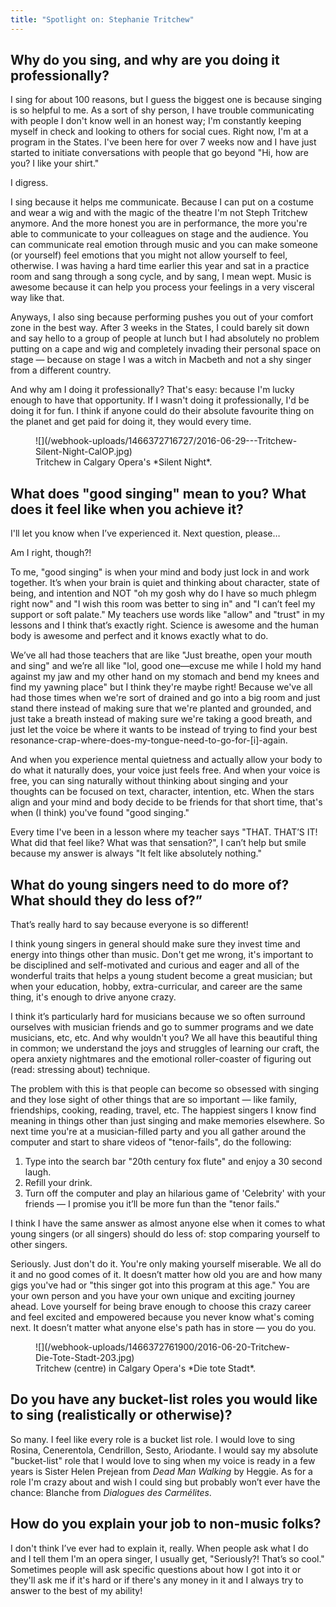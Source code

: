 ```yaml
---
title: "Spotlight on: Stephanie Tritchew"
---
```


## Why do you sing, and why are you doing it professionally?

I sing for about 100 reasons, but I guess the biggest one is because singing is so helpful to me. As a sort of shy person, I have trouble communicating with people I don't know well in an honest way; I'm constantly keeping myself in check and looking to others for social cues. Right now, I'm at a program in the States. I've been here for over 7 weeks now and I have just started to initiate conversations with people that go beyond "Hi, how are you? I like your shirt."

I digress.

I sing because it helps me communicate. Because I can put on a costume and wear a wig and with the magic of the theatre I'm not Steph Tritchew anymore. And the more honest you are in performance, the more you're able to communicate to your colleagues on stage and the audience. You can communicate real emotion through music and you can make someone (or yourself) feel emotions that you might not allow yourself to feel, otherwise. I was having a hard time earlier this year and sat in a practice room and sang through a song cycle, and by sang, I mean wept. Music is awesome because it can help you process your feelings in a very visceral way like that.

Anyways, I also sing because performing pushes you out of your comfort zone in the best way. After 3 weeks in the States, I could barely sit down and say hello to a group of people at lunch but I had absolutely no problem putting on a cape and wig and completely invading their personal space on stage — because on stage I was a witch in Macbeth and not a shy singer from a different country.

And why am I doing it professionally? That's easy: because I'm lucky enough to have that opportunity. If I wasn't doing it professionally, I'd be doing it for fun. I think if anyone could do their absolute favourite thing on the planet and get paid for doing it, they would every time.

<figure data-type="image">
![](/webhook-uploads/1466372716727/2016-06-29---Tritchew-Silent-Night-CalOP.jpg)
<figcaption>Tritchew in Calgary Opera's *Silent Night*.</figcaption>
</figure>

## What does "good singing" mean to you? What does it feel like when you achieve it?

I'll let you know when I’ve experienced it. Next question, please…

Am I right, though?!

To me, "good singing" is when your mind and body just lock in and work together. It’s when your brain is quiet and thinking about character, state of being, and intention and NOT "oh my gosh why do I have so much phlegm right now" and "I wish this room was better to sing in" and "I can’t feel my support or soft palate." My teachers use words like "allow" and "trust" in my lessons and I think that’s exactly right. Science is awesome and the human body is awesome and perfect and it knows exactly what to do. 

We’ve all had those teachers that are like "Just breathe, open your mouth and sing" and we’re all like "lol, good one—excuse me while I hold my hand against my jaw and my other hand on my stomach and bend my knees and find my yawning place" but I think they're maybe right! Because we've all had those times when we're sort of drained and go into a big room and just stand there instead of making sure that we're planted and grounded, and just take a breath instead of making sure we're taking a good breath, and just let the voice be where it wants to be instead of trying to find your best resonance-crap-where-does-my-tongue-need-to-go-for-[i]-again. 

And when you experience mental quietness and actually allow your body to do what it naturally does, your voice just feels free. And when your voice is free, you can sing naturally without thinking about singing and your thoughts can be focused on text, character, intention, etc. When the stars align and your mind and body decide to be friends for that short time, that's when (I think) you've found "good singing."

Every time I've been in a lesson where my teacher says "THAT. THAT’S IT! What did that feel like? What was that sensation?", I can’t help but smile because my answer is always "It felt like absolutely nothing."

## What do young singers need to do more of? What should they do less of?”

That’s really hard to say because everyone is so different!

I think young singers in general should make sure they invest time and energy into things other than music. Don't get me wrong, it's important to be disciplined and self-motivated and curious and eager and all of the wonderful traits that helps a young student become a great musician; but when your education, hobby, extra-curricular, and career are the same thing, it's enough to drive anyone crazy. 

I think it’s particularly hard for musicians because we so often surround ourselves with musician friends and go to summer programs and we date musicians, etc, etc. And why wouldn't you? We all have this beautiful thing in common; we understand the joys and struggles of learning our craft, the opera anxiety nightmares and the emotional roller-coaster of figuring out (read: stressing about) technique. 

The problem with this is that people can become so obsessed with singing and they lose sight of other things that are so important — like family, friendships, cooking, reading, travel, etc. The happiest singers I know find meaning in things other than just singing and make memories elsewhere. So next time you're at a musician-filled party and you all gather around the computer and start to share videos of "tenor-fails", do the following:

1. Type into the search bar "20th century fox flute" and enjoy a 30 second laugh.
2. Refill your drink.
3. Turn off the computer and play an hilarious game of 'Celebrity' with your friends — I promise you it’ll be more fun than the "tenor fails." 

I think I have the same answer as almost anyone else when it comes to what young singers (or all singers) should do less of: stop comparing yourself to other singers.

Seriously. Just don't do it. You're only making yourself miserable. We all do it and no good comes of it. It doesn’t matter how old you are and how many gigs you've had or "this singer got into this program at this age." You are your own person and you have your own unique and exciting journey ahead. Love yourself for being brave enough to choose this crazy career and feel excited and empowered because you never know what's coming next. It doesn’t matter what anyone else's path has in store — you do you.

<figure data-type="image">
![](/webhook-uploads/1466372761900/2016-06-20-Tritchew-Die-Tote-Stadt-203.jpg)
<figcaption>Tritchew (centre) in Calgary Opera's *Die tote Stadt*.</figcaption>
</figure>

## Do you have any bucket-list roles you would like to sing (realistically or otherwise)?

So many. I feel like every role is a bucket list role. I would love to sing Rosina, Cenerentola, Cendrillon, Sesto, Ariodante. I would say my absolute "bucket-list" role that I would love to sing when my voice is ready in a few years is Sister Helen Prejean from *Dead Man Walking* by Heggie. As for a role I'm crazy about and wish I could sing but probably won’t ever have the chance: Blanche from *Dialogues des Carmélites*.

## How do you explain your job to non-music folks?

I don't think I’ve ever had to explain it, really. When people ask what I do and I tell them I'm an opera singer, I usually get, "Seriously?! That’s so cool." Sometimes people will ask specific questions about how I got into it or they'll ask me if it's hard or if there's any money in it and I always try to answer to the best of my ability!
